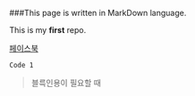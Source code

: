 ###This page is written in MarkDown language.

This is my **first** repo.

[페이스북](http://www.facebook.com/technykim)

`Code 1`
>블륵인용이 필요할 때 
